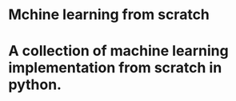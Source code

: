 # Mchine learning from scratch
# A collection of machine learning implementation from scratch in python. 
